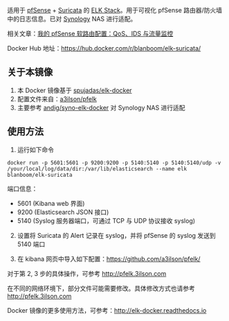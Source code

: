 适用于 [pfSense](https://www.pfsense.org) + [Suricata](https://suricata-ids.org) 的 [ELK Stack](https://www.elastic.co/elk-stack)。用于可视化 pfSense 路由器/防火墙中的日志信息。已对 [Synology](https://www.synology.com/zh-cn) NAS 进行适配。

相关文章：[我的 pfSense 软路由配置：QoS、IDS 与流量监控](https://blanboom.org/2018/pfsense-setup/)

Docker Hub 地址：https://hub.docker.com/r/blanboom/elk-suricata/

## 关于本镜像

1. 本 Docker 镜像基于 [spujadas/elk-docker](https://github.com/spujadas/elk-docker)
2. 配置文件来自：[a3ilson/pfelk](https://github.com/a3ilson/pfelk/)
3. 主要参考 [andig/syno-elk-docker](https://github.com/andig/syno-elk-docker) 对 Synology NAS 进行适配

## 使用方法

1. 运行如下命令

```
docker run -p 5601:5601 -p 9200:9200 -p 5140:5140 -p 5140:5140/udp -v /your/local/log/data/dir:/var/lib/elasticsearch --name elk blanboom/elk-suricata
```

端口信息：

- 5601 (Kibana web 界面)
- 9200 (Elasticsearch JSON 接口)
- 5140 (Syslog 服务器端口，可通过 TCP 与 UDP 协议接收 syslog)

2. 设置将 Suricata 的 Alert 记录在 syslog，并将 pfSense 的 syslog 发送到 5140 端口

3. 在 kibana 网页中导入如下配置：https://github.com/a3ilson/pfelk/

对于第 2, 3 步的具体操作，可参考 http://pfelk.3ilson.com 

在不同的网络环境下，部分文件可能需要修改。具体修改方式也请参考 http://pfelk.3ilson.com

Docker 镜像的更多使用方法，可参考：http://elk-docker.readthedocs.io